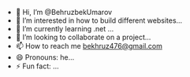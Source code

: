 - 👋 Hi, I’m @BehruzbekUmarov
- 👀 I’m interested in how to build different websites...
- 🌱 I’m currently learning .net ...
- 💞️ I’m looking to collaborate on a project...
- 📫 How to reach me bekhruz476@gmail.com
- 😄 Pronouns: he...
- ⚡ Fun fact: ...

<!---
BehruzbekUmarov/BehruzbekUmarov is a ✨ special ✨ repository because its `README.md` (this file) appears on your GitHub profile.
You can click the Preview link to take a look at your changes.
--->
